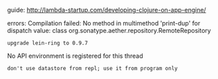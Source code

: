 guide:
  http://lambda-startup.com/developing-clojure-on-app-engine/

errors:
  Compilation failed: No method in multimethod 'print-dup' for dispatch value:
  class org.sonatype.aether.repository.RemoteRepository

    upgrade lein-ring to 0.9.7

  No API environment is registered for this thread

    don't use datastore from repl; use it from program only
